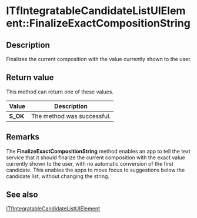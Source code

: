 # ITfIntegratableCandidateListUIElement::FinalizeExactCompositionString

## Description

Finalizes the current composition with the value currently shown to the user.

## Return value

This method can return one of these values.

| Value | Description |
| --- | --- |
| **S_OK** | The method was successful. |

## Remarks

The **FinalizeExactCompositionString** method enables an app to tell the text service that it should finalize the current composition with the exact
value currently shown to the user, with no automatic conversion of the first candidate. This enables the apps to move focus
to suggestions below the candidate list, without changing the string.

## See also

[ITfIntegratableCandidateListUIElement](https://learn.microsoft.com/windows/desktop/api/ctffunc/nn-ctffunc-itfintegratablecandidatelistuielement)